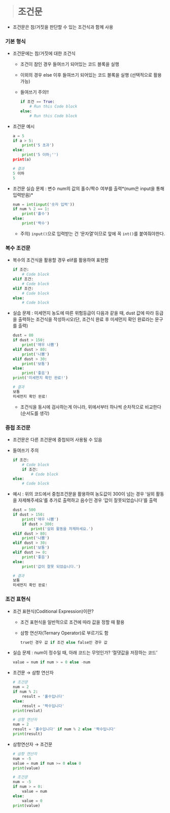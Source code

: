 > # 조건문

- 조건문은 참/거짓을 판단할 수 있는 조건식과 함께 사용

### 기본 형식

- 조건문에는 참/거짓에 대한 조건식
  
  - 조건이 참인 경우 들여쓰기 되어있는 코드 블록을 실행
  
  - 이외의 경우 else 이후 들여쓰기 되어있는 코드 블록을 실행 (선택적으로 활용 가능)
  
  - 들여쓰기 주의!!
    
    ```python
    if 조건 == True:
        # Run this Code block
    else:
        # Run this Code block
    ```

- 조건문 예시
  
  ```python
  a = 5
  if a > 5:
      print('5 초과')
  else:
      print('5 이하;'')
  print(a)
  
  # 결과
  5 이하
  5
  ```

- 조건문 실습 문제 : 변수 num의 값의 홀수/짝수 여부를 출력*(num은 input을 통해 입력받음)*
  
  ```python
  num = int(input('숫자 입력'))
  if num % 2 == 1:
      print('홀수')
  else:
      print('짝수')
  ```
  
  - 주의) `input()`으로 입력받는 건 ‘문자열’이므로 앞에 꼭 `int()`를 붙여줘야한다.

### 복수 조건문

- 복수의 조건식을 활용할 경우 elif를 활용하여 표현함
  
  ```python
  if 조건:
      # Code block
  elif 조건:
      # Code block
  elif 조건:
      # Code block
  else:
      # Code block
  ```

- 실습 문제 : 미세먼지 농도에 따른 위험등급이 다음과 같을 때, dust 값에 따라 등급을 출력하는 조건식을 작성하시오(단, 조건식 완료 후 미세먼지 확인 완료라는 문구를 출력)
  
  ```python
  dust = 80
  if dust > 150:
      print('매우 나쁨')
  elif dust > 80:
      print('나쁨')
  elif dust > 30:
      print('보통')
  else:
      print('좋음')
  print('미세먼지 확인 완료!')
  
  # 결과
  보통
  미세먼지 확인 완료!
  ```
  
  - 조건식을 동시에 검사하는게 아니라, 위에서부터 하나씩 순차적으로 비교한다(순서도를 생각)

### 중첩 조건문

- 조건문은 다른 조건문에 중첩되어 사용될 수 있음

- 들여쓰기 주의
  
  ```python
  if 조건:
      # Code block
      if 조건:
          # Code block
  else:
      # Code block
  ```

- 예시 : 위의 코드에서 중첩조건문을 활용하여 농도값이 300이 넘는 경우 ‘실외 활동을 자제해주세요’를 추가로 출력하고 음수인 경우 ‘값이 잘못되었습니다’를 출력
  
  ```python
  dust = 500
  if dust > 150:
      print('매우 나쁨')
      if dust > 300:
          print('실외 활동을 자제하세요.')
  elif dust > 80:
      print('나쁨')
  elif dust > 30:
      print('보통')
  elif dust >= 0:
      print('좋음')
  else:
      print('값이 잘못 되었습니다.')
  
  # 결과
  보통
  미세먼지 확인 완료!
  ```

### 조건 표현식

- 조건 표현식(Coditional Expression)이란?
  
  - 조건 표현식을 일반적으로 조건에 따라 값을 정할 때 활용
  
  - 삼항 연산자(Ternary Operator)로 부르기도 함
    
    ```python
    true인 경우 값 if 조건 else false인 경우 값
    ```

- 실습 문제 : num이 정수일 때, 아래 코드는 무엇인가? ‘절댓값을 저장하는 코드’
  
  ```python
  value = num if num > = 0 else -num
  ```

- 조건문 → 삼항 연산자
  
  ```python
  # 조건문
  num = 2
  if num % 2:
      result = '홀수입니다'
  else:
      result = '짝수입니다'
  print(reslut)
  
  # 삼항 연산자
  num = 2
  result = '홀수입니다' if num % 2 else '짝수입니다'
  print(result)
  ```

- 삼항연산자 → 조건문
  
  ```python
  # 삼항 연산자
  num = -5
  value = num if num >= 0 else 0 
  print(value)
  
  # 조건문
  num = -5
  if num > = 0:
      value = num
  else:
      value = 0
  print(value)
  ```
